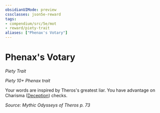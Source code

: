 ```yaml
---
obsidianUIMode: preview
cssclasses: json5e-reward
tags:
- compendium/src/5e/mot
- reward/piety-trait
aliases: ["Phenax's Votary"]
---
```

# Phenax's Votary
*Piety Trait*  

*Piety 10+ Phenax trait*

Your words are inspired by Theros's greatest liar. You have advantage on Charisma ([Deception](2-Mechanics/CLI/rules/skills.md#Deception)) checks.

*Source: Mythic Odysseys of Theros p. 73*